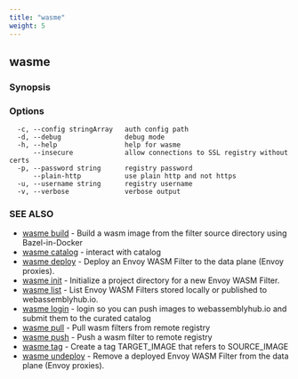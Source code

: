 ```yaml
---
title: "wasme"
weight: 5
---
```

## wasme



### Synopsis



### Options

```
  -c, --config stringArray   auth config path
  -d, --debug                debug mode
  -h, --help                 help for wasme
      --insecure             allow connections to SSL registry without certs
  -p, --password string      registry password
      --plain-http           use plain http and not https
  -u, --username string      registry username
  -v, --verbose              verbose output
```

### SEE ALSO

* [wasme build](../wasme_build)	 - Build a wasm image from the filter source directory using Bazel-in-Docker
* [wasme catalog](../wasme_catalog)	 - interact with catalog
* [wasme deploy](../wasme_deploy)	 - Deploy an Envoy WASM Filter to the data plane (Envoy proxies).
* [wasme init](../wasme_init)	 - Initialize a project directory for a new Envoy WASM Filter.
* [wasme list](../wasme_list)	 - List Envoy WASM Filters stored locally or published to webassemblyhub.io.
* [wasme login](../wasme_login)	 - login so you can push images to webassemblyhub.io and submit them to the curated catalog
* [wasme pull](../wasme_pull)	 - Pull wasm filters from remote registry
* [wasme push](../wasme_push)	 - Push a wasm filter to remote registry
* [wasme tag](../wasme_tag)	 - Create a tag TARGET_IMAGE that refers to SOURCE_IMAGE
* [wasme undeploy](../wasme_undeploy)	 - Remove a deployed Envoy WASM Filter from the data plane (Envoy proxies).

